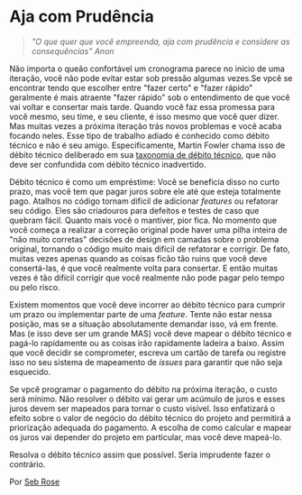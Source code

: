 # Aja com Prudência

> *"O que quer que você empreenda, aja com prudência e considere as consequências" Anon*

Não importa o queão confortável um cronograma parece no início de uma iteração, você não pode evitar estar sob pressão algumas vezes.Se vpcê se encontrar tendo que escolher entre "fazer certo" e "fazer rápido" geralmente é mais atraente "fazer rápido" sob o entendimento de que você vai voltar e consertar mais tarde. Quando você faz essa promessa para você mesmo, seu time, e seu cliente, é isso mesmo que você quer dizer. Mas muitas vezes a próxima iteração trás novos problemas e você acaba focando neles. Esse tipo de trabalho adiado é conhecido como débito técnico e não é seu amigo. Especificamente, Martin Fowler chama isso de débito técnico deliberado em sua [taxonomia de débito técnico](http://martinfowler.com/bliki/TechnicalDebtQuadrant.html), que não deve ser confundida com débito técnico inadvertido.

Débito técnico é como um empréstime: Você se beneficia disso no curto prazo, mas você tem que pagar juros sobre ele até que esteja totalmente pago. Atalhos no código tornam difícil de adicionar _features_ ou refatorar seu código. Eles são criadouros para defeitos e testes de caso que quebram fácil. Quanto mais você o mantiver, pior fica. No momento que você começa a realizar a correção original pode haver uma pilha inteira de "não muito corretas" decisões de design em camadas sobre o problema original, tornando o código muito mais difícil de refatorar e corrigir. De fato, muitas vezes apenas quando as coisas ficão tão ruins que você deve consertá-las, é que você realmente volta para consertar. E então muitas vezes é tão difícil corrigir que você realmente não pode pagar pelo tempo ou pelo risco.

Existem momentos que você deve incorrer ao débito técnico para cumprir um prazo ou implementar parte de uma _feature_. Tente não estar nessa posição, mas se a situação absolutamente demandar isso, vá em frente. Mas (e isso deve ser um grande MAS) você deve mapear o débito técnico e pagá-lo rapidamente ou as coisas irão rapidamente ladeira a baixo. Assim que você decidir se comprometer, escreva um cartão de tarefa ou registre isso no seu sistema de mapeamento de _issues_ para garantir que não seja esquecido.

Se vpcê programar o pagamento do débito na próxima iteração, o custo será mínimo. Não resolver o débito vai gerar um acúmulo de juros e esses juros devem ser mapeados para tornar o custo visível. Isso enfatizará o efeito sobre o valor de negócio do débito técnico do projeto and permitirá a priorização adequada do pagamento. A escolha de como calcular e mapear os juros vai depender do projeto em particular, mas você deve mapeá-lo.

Resolva o débito técnico assim que possível. Seria imprudente fazer o contrário.

Por [Seb Rose](http://programmer.97things.oreilly.com/wiki/index.php/Seb_Rose)
